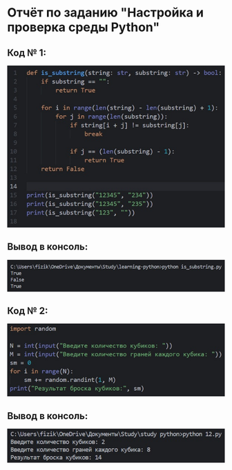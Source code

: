 # Отчёт по заданию "Настройка и проверка среды Python"
## Код № 1:
![Code 1](screenshots/report_1/code_1.jpg)
## Вывод в консоль:
![Result 1](screenshots/report_1/result_1.jpg)

## Код № 2:
![Code 2](screenshots/report_1/code_2.jpg)
## Вывод в консоль:
![Result 2](screenshots/report_1/result_2.jpg)
